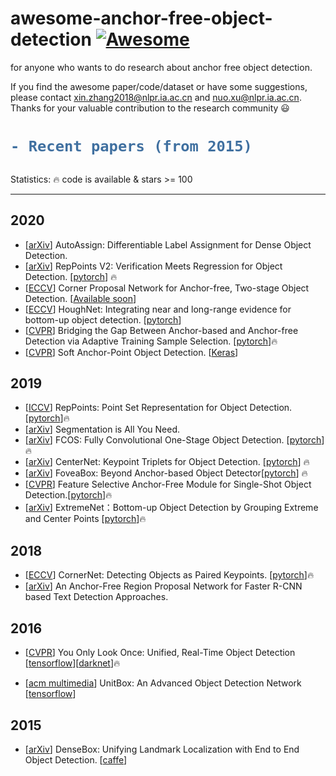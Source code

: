 # awesome-anchor-free-object-detection [![Awesome](https://awesome.re/badge.svg)](https://awesome.re)
for anyone who wants to do research about anchor free object detection.   

If you find the awesome paper/code/dataset or have some suggestions, please contact xin.zhang2018@nlpr.ia.ac.cn and nuo.xu@nlpr.ia.ac.cn. Thanks for your valuable contribution to the research community :smiley:   

<h1> 

```diff
- Recent papers (from 2015)
```

</h1>

Statistics: :fire: code is available & stars >= 100

---
## 2020
- [[arXiv](https://arxiv.org/pdf/2007.03496.pdf)] AutoAssign: Differentiable Label Assignment for Dense Object Detection. 
- [[arXiv](https://arxiv.org/pdf/2007.08508.pdf)] RepPoints V2: Verification Meets Regression for Object Detection. [[pytorch](https://github.com/Scalsol/RepPointsV2)] :fire: 
- [[ECCV](https://arxiv.org/pdf/2007.13816.pdf)] Corner Proposal Network for Anchor-free, Two-stage Object Detection. [[Available soon](https://github.com/Duankaiwen/CPNDet)]
- [[ECCV](https://arxiv.org/pdf/2007.02355.pdf)] HoughNet: Integrating near and long-range evidence for bottom-up object detection. [[pytorch](https://github.com/nerminsamet/houghnet)]
- [[CVPR](https://arxiv.org/pdf/1912.02424.pdf)] Bridging the Gap Between Anchor-based and Anchor-free Detection via Adaptive Training Sample Selection. [[pytorch](https://github.com/sfzhang15/ATSS)]:fire: 
- [[CVPR](https://arxiv.org/pdf/1911.12448.pdf)] Soft Anchor-Point Object Detection. [[Keras](https://github.com/xuannianz/SAPD)]
## 2019
- [[ICCV](https://arxiv.org/pdf/1904.11490.pdf)] RepPoints: Point Set Representation for Object Detection. [[pytorch](https://github.com/microsoft/RepPoints)]:fire: 
- [[arXiv](https://arxiv.org/pdf/1904.13300v1.pdf)] Segmentation is All You Need.
- [[arXiv](https://arxiv.org/pdf/1904.01355.pdf)] FCOS: Fully Convolutional One-Stage Object Detection. [[pytorch](https://github.com/tianzhi0549/FCOS)]:fire: 
- [[arXiv](https://arxiv.org/pdf/1904.08189.pdf)] CenterNet: Keypoint Triplets for Object Detection. [[pytorch](https://github.com/Duankaiwen/CenterNet)]  :fire: 
- [[arXiv](https://arxiv.org/pdf/1904.03797v1.pdf)] FoveaBox: Beyond Anchor-based Object Detector[[pytorch](https://github.com/taokong/FoveaBox)]  :fire:
- [[CVPR](https://arxiv.org/pdf/1903.00621.pdf)] Feature Selective Anchor-Free Module for Single-Shot Object Detection.[[pytorch](https://github.com/hdjang/Feature-Selective-Anchor-Free-Module-for-Single-Shot-Object-Detection)]:fire:
- [[arXiv](https://arxiv.org/pdf/1901.08043.pdf)] ExtremeNet：Bottom-up Object Detection by Grouping Extreme and Center Points  [[pytorch](https://github.com/xingyizhou/ExtremeNet)]:fire: 
## 2018
- [[ECCV](https://arxiv.org/pdf/1808.01244.pdf)] CornerNet: Detecting Objects as Paired Keypoints. [[pytorch](https://github.com/princeton-vl/CornerNet)]:fire:
- [[arXiv](https://arxiv.org/ftp/arxiv/papers/1804/1804.09003.pdf)] An Anchor-Free Region Proposal Network for Faster R-CNN based Text Detection Approaches.

## 2016
- [[CVPR](http://openaccess.thecvf.com/content_cvpr_2016/papers/Redmon_You_Only_Look_CVPR_2016_paper.pdf)] You Only Look Once: Unified, Real-Time Object Detection  [[tensorflow](https://github.com/hizhangp/yolo_tensorflow)][[darknet](https://github.com/pjreddie/darknet)]:fire: 

- [[acm multimedia](https://arxiv.org/pdf/1608.01471.pdf)] UnitBox: An Advanced Object Detection Network  [[tensorflow](https://github.com/zhimingluo/UnitBox_TF)]

## 2015
- [[arXiv](https://arxiv.org/pdf/1509.04874.pdf)] DenseBox: Unifying Landmark Localization with End to End Object Detection. [[caffe](https://github.com/yangyi02/densebox)]



